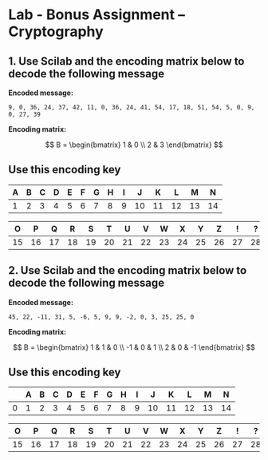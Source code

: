 # Lab - Bonus Assignment – Cryptography

## 1. Use Scilab and the encoding matrix below to decode the following message

**Encoded message:**

```
9, 0, 36, 24, 37, 42, 11, 0, 36, 24, 41, 54, 17, 18, 51, 54, 5, 0, 9, 0, 27, 39
```

**Encoding matrix:**

$$
B = \begin{bmatrix}
1 & 0 \\
2 & 3
\end{bmatrix}
$$

## Use this encoding key

 A | B | C | D | E | F | G | H | I | J | K | L | M | N |
---|---|---|---|---|---|---|---|---|---|---|---|---|---|
 1 | 2 | 3 | 4 | 5 | 6 | 7 | 8 | 9 | 10 | 11 | 12 | 13 | 14 |

| O | P | Q | R | S | T | U | V | W | X | Y | Z | ! | ? | . |
|---|---|---|---|---|---|---|---|---|---|---|---|---|---|---|
| 15 | 16 | 17 | 18 | 19 | 20 | 21 | 22 | 23 | 24 | 25 | 26 | 27 | 28 | 29 |


## 2. Use Scilab and the encoding matrix below to decode the following message

**Encoded message:**

```
45, 22, -11, 31, 5, -6, 5, 9, 9, -2, 0, 3, 25, 25, 0
```

**Encoding matrix:**

$$
B =
\begin{bmatrix}
1 & 1 & 0 \\
-1 & 0 & 1 \\
2 & 0 & -1
\end{bmatrix}
$$

## Use this encoding key

|   | A | B | C | D | E | F | G | H | I | J | K | L | M | N |
|---|---|---|---|---|---|---|---|---|---|---|---|---|---|---|
| 0 | 1 | 2 | 3 | 4 | 5 | 6 | 7 | 8 | 9 | 10 | 11 | 12 | 13 | 14 |

| O | P | Q | R | S | T | U | V | W | X | Y | Z | ! | ? | . |
|---|---|---|---|---|---|---|---|---|---|---|---|---|---|---|
| 15 | 16 | 17 | 18 | 19 | 20 | 21 | 22 | 23 | 24 | 25 | 26 | 27 | 28 | 29 |
